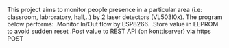 This project aims to monitor people presence in a particular area (i.e: classroom, labroratory, hall,..) by 2 laser detectors (VL503l0x).
The program below performs:
  .Monitor In/Out flow by ESP8266.
  .Store value in EEPROM to avoid sudden reset
  .Post value to REST API (on konttiserver) via https POST
